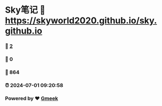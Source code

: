 # Sky笔记 :link: https://skyworld2020.github.io/sky.github.io 
### :page_facing_up: [2](https://skyworld2020.github.io/sky.github.io/tag.html) 
### :speech_balloon: 0 
### :hibiscus: 864 
### :alarm_clock: 2024-07-01 09:20:58 
### Powered by :heart: [Gmeek](https://github.com/Meekdai/Gmeek)
